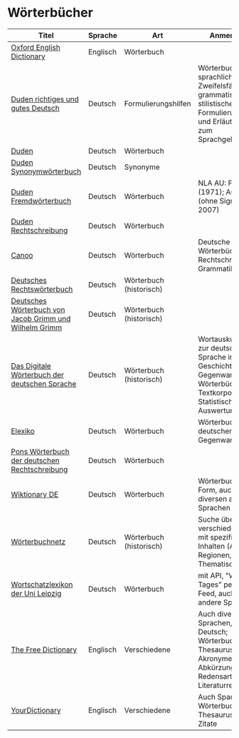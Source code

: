​	

# Wörterbücher

| Titel                                                        | Sprache  | Art                     | Anmerkungen                                                  |
| ------------------------------------------------------------ | -------- | ----------------------- | ------------------------------------------------------------ |
| [Oxford English Dictionary](http://www.oed.com/)             | Englisch | Wörterbuch              |                                                              |
| [Duden richtiges und gutes Deutsch](https://kxp.k10plus.de/DB=2.1/PPNSET?PPN=494480777) | Deutsch  | Formulierungshilfen     | Wörterbuch der sprachlichen Zweifelsfälle;<br />grammatische und stilistische Fragen, Formulierungshilfen und Erläuterungen zum Sprachgebrauch) |
| [Duden](https://www.duden.de)                                | Deutsch  | Wörterbuch              |                                                              |
| [Duden Synonymwörterbuch](http://www.duden.de/)              | Deutsch  | Synonyme                |                                                              |
| [Duden Fremdwörterbuch](http://www.duden.de/)                | Deutsch  | Wörterbuch              | NLA AU: F 1, 37 (1971); Aufsicht (ohne Signatur, 2007)       |
| [Duden Rechtschreibung](http://www.duden.de/)                | Deutsch  | Wörterbuch              |                                                              |
| [Canoo](http://www.canoo.net/)                               | Deutsch  | Wörterbuch              | Deutsche Wörterbücher, Rechtschreibung und Grammatik         |
| [Deutsches Rechtswörterbuch](http://drw-www.adw.uni-heidelberg.de/drw-cgi/) | Deutsch  | Wörterbuch (historisch) |                                                              |
| [Deutsches Wörterbuch von Jacob Grimm und Wilhelm Grimm](http://dwb.uni-trier.de/) | Deutsch  | Wörterbuch (historisch) |                                                              |
| [Das Digitale Wörterbuch der deutschen Sprache](http://www.dwds.de/) | Deutsch  | Wörterbuch (historisch) | Wortauskunftssystem zur deutschen Sprache in Geschichte und Gegenwart; Wörterbücher, Textkorpora, Statistische Auswertungen |
| [Elexiko](http://www.owid.de/wb/elexiko/start.html)          | Deutsch  | Wörterbuch              | Wörterbuch zur deutschen Gegenwartssprache                   |
| [Pons Wörterbuch der deutschen Rechtschreibung](http://de.pons.com/%C3%BCbersetzung/deutsche-rechtschreibung) | Deutsch  | Wörterbuch              |                                                              |
| [Wiktionary DE](https://de.wiktionary.org/wiki/Wiktionary:Hauptseite) | Deutsch  | Wörterbuch              | Wörterbuch in Wiki-Form, auch in diversen anderen Sprachen   |
| [Wörterbuchnetz](http://woerterbuchnetz.de/)                 | Deutsch  | Wörterbuch (historisch) | Suche über verschiedene Wörter mit spezifischen Inhalten (Autoren, Regionen, Zeiten, Thematisch) |
| [Wortschatzlexikon der Uni Leipzig](http://wortschatz.uni-leipzig.de/) | Deutsch  | Wörterbuch              | mit API, "Wörter des Tages" per RSS-Feed, auch viele andere Sprachen |
| [The Free Dictionary](http://www.thefreedictionary.com/)     | Englisch | Verschiedene            | Auch diverse weitere Sprachen, u.a. Deutsch;<br />Wörterbuch, Thesaurus, Akronyme, Abkürzungen, Redensarten, Lexika, Literaturreferenzen |
| [YourDictionary](https://www.yourdictionary.com/)            | Englisch | Verschiedene            | Auch Spanisch;<br />Wörterbuch, Thesaurus, Beispiele, Zitate |